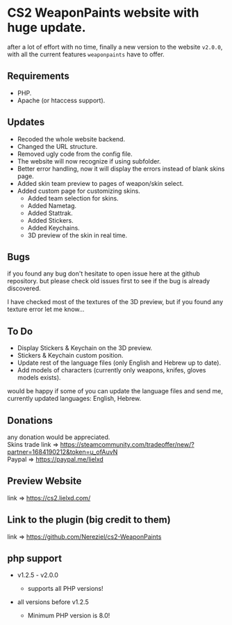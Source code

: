 # CS2 WeaponPaints website with huge update.
after a lot of effort with no time, finally a new version to the website `v2.0.0`,<br>
with all the current features `weaponpaints` have to offer.

## Requirements
* PHP.
* Apache (or htaccess support).

## Updates
* Recoded the whole website backend.
* Changed the URL structure.
* Removed ugly code from the config file.
* The website will now recognize if using subfolder.
* Better error handling, now it will display the errors instead of blank skins page.
* Added skin team preview to pages of weapon/skin select.
* Added custom page for customizing skins.
  * Added team selection for skins.
  * Added Nametag.
  * Added Stattrak.
  * Added Stickers.
  * Added Keychains.
  * 3D preview of the skin in real time.

## Bugs
if you found any bug don't hesitate to open issue here at the github repository.
but please check old issues first to see if the bug is already discovered.

I have checked most of the textures of the 3D preview, but if you found any texture error let me know...

## To Do
* Display Stickers & Keychain on the 3D preview.
* Stickers & Keychain custom position.
* Update rest of the language files (only English and Hebrew up to date).
* Add models of characters (currently only weapons, knifes, gloves models exists).

would be happy if some of you can update the language files and send me, currently updated languages:
English, Hebrew.

## Donations
any donation would be appreciated.<br>
Skins trade link => https://steamcommunity.com/tradeoffer/new/?partner=1684190212&token=u_ofAuvN
<br>
Paypal => https://paypal.me/lielxd

## Preview Website
link => https://cs2.lielxd.com/

## Link to the plugin (big credit to them)
link => https://github.com/Nereziel/cs2-WeaponPaints

## php support
* v1.2.5 - v2.0.0
  * supports all PHP versions!

* all versions before v1.2.5
  * Minimum PHP version is 8.0!
